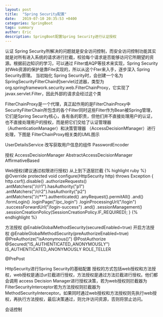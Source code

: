 ```yaml
---
layout: post
title:  "Spring Security配置"
date:   2019-07-10 20:35:53 +0400
categories: SpringBoot
tags: summary
author: Eric
description: SpringBoot配置Spring Security进行认证授权
---  
```



认证
Spring Security所解决的问题就是安全访问控制，而安全访问控制功能其实就是对所有进入系统的请求进行拦截，校验每个请求是否能够访问它所期望的资源。根据前边知识的学习，可以通过 Filter或AQP等技术来实现，Spring Security对Web资源的保护是靠Fite实现的，所以从这个Fter来入手，逐步深入 Spring Security原理。
当初始化 Spring Security时，会创建一个名为 SpringSecurityFilterChain的servlet过滤器，类型为org.springframework.security.web.FilterChainProxy，它实现了javax.servlet.Filter，因此外部的请求会经过这个类

FilterChainProxy是一个代理，真正起作用的是FilterChainProxy中 SecurityFilterChain所包含的各个Filter同时这些Filter作为Bean被Spring管理，它们是Spring Security核心，各有各的职责，但他们并不直接处理用户的认证，也不直接处理用户的授权，而是把它们交给了认证管理器（AuthenticationManager）和决策管理器
（AccessDecisionMfanager）进行处理，下图是 FilterChainProxy相关类的UML图示


UserDetailsService 改写获取用户信息的组件
PasswordEncoder

授权
AccessDecisionManager
AbstractAccessDecisionManager
AffirmativeBased

Web授权(建议通过权限进行授权)
从上到下逐层拦截
{% highlight ruby %} 
 @Override
    protected void configure(HttpSecurity http) throws Exception {
        http.csrf().disable()
                .authorizeRequests()
                .antMatchers("/r/r1").hasAuthority("p1")
                .antMatchers("/r/r2").hasAuthority("p2")
                .antMatchers("/r/**").authenticated()
                .anyRequest().permitAll()
                .and()
                .formLogin()
                .loginPage("/pc_login")
                .loginProcessingUrl("/login")
                .successForwardUrl("/login-success")
                .and()
                .sessionManagement()
                .sessionCreationPolicy(SessionCreationPolicy.IF_REQUIRED);
    }
{% endhighlight %}   


方法授权
@EnableGlobalMethodSecurity(securedEnabled=true) 开启方法授权
@EnableGlobalMethodSecurity(preAuthorizeEnabled=true)
@PreAuthorize("isAnonymous()")
@PostAuthorize
@Secured("IS_AUTHENTICATED_ANONYMOUSLY") 
IS_AUTHENTICATED_ANONYMOUSLY   ROLE_TELLER

@PrePost


HttpSecurity进行Spring Security的基础配置
授权的方式包括web授权和方法授权，web授权是通过ur拦截进行授权，方法授权是通过方法拦截进行授权。他们都会调用 access Decision Manager进行授权决策，若为web授权则拦截器为 FilterSecuritylnterceptor若为方法授权则拦截器为 MethodSecurityInterceptor。如果同时通过web授权和方法授权则先执行web授权，再执行方法授权，最后决策通过，则允许访问资源，否则将禁止访问。

会话控制
